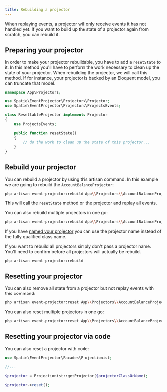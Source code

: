 ```yaml
---
title: Rebuilding a projector
---
```


When replaying events, a projector will only receive events it has not handled yet. If you want to build up the state of a projector again from scratch, you can rebuild it.

## Preparing your projector

In order to make your projector rebuildable, you have to add a `resetState` to it. In this method you'll have to perform the work necessary to clean up the state of your projector. When rebuilding the projector, we will call this method. If for instance, your projector is backed by an Eloquent model, you can truncate that model.

```php
namespace App\Projectors;

use Spatie\EventProjector\Projectors\Projector;
use Spatie\EventProjector\Projectors\ProjectsEvents;

class ResettableProjector implements Projector
{
    use ProjectsEvents;

    public function resetState()
    {
        // do the work to clean up the state of this projector...
    }
}
```

## Rebuild your projector

You can rebuild a projector by using this artisan command. In this example we are going to rebuild the `AccountBalanceProjector`:

```bash
php artisan event-projector:rebuild App\\Projectors\\AccountBalanceProjector
```

This will call the `resetState` method on the projector and replay all events.

You can also rebuild multiple projectors in one go:

```bash
php artisan event-projector:rebuild App\\Projectors\\AccountBalanceProjector App\Projectors\AnotherProjector
```

If you have [named your projector](https://docs.spatie.be/laravel-event-projector/v2/handling-events/using-projectors#naming-projectors) you can use the projector name instead of the fully qualified class name.

If you want to rebuild all projectors simply don't pass a projector name. You'll need to confirm before all projectors will actually be rebuild.

```bash
php artisan event-projector:rebuild 
```

## Resetting your projector

You can also remove all state from a projector but not replay events with this command:

```bash
php artisan event-projector:reset App\\Projectors\\AccountBalanceProjector
```

You can also reset multiple projectors in one go:

```bash
php artisan event-projector:reset App\\Projectors\\AccountBalanceProjector App\Projectors\AnotherProjector
```

## Resetting your projector via code

You can also reset a projector with code:

```php
use Spatie\EventProjector\Facades\Projectionist;

//...

$projector = Projectionist::getProjector($projectorClassOrName);

$projector->reset();
```
